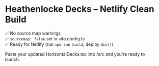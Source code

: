 # Heathenlocke Decks – Netlify Clean Build

✅ No source map warnings  
✅ `sourcemap: false` set in vite.config.ts  
✅ Ready for Netlify (run `npm run build`, deploy `dist/`)

Paste your updated HorizontalDecks.tsx into /src and you're ready to launch.
